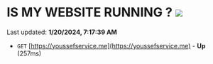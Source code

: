 # IS MY WEBSITE RUNNING ? [![](https://img.shields.io/static/v1?label=Sponsor&message=%E2%9D%A4&logo=GitHub&color=%23fe8e86)](https://github.com/sponsors/<username>)

Last updated: **1/20/2024, 7:17:39 AM**

- `GET` [https://youssefservice.me](https://youssefservice.me) - **Up** (257ms)
